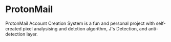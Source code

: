 # ProtonMail
ProtonMail Account Creation System is a fun and personal project with self-created pixel analysising and detction algorithm, J's Detection, and anti-detection layer.
